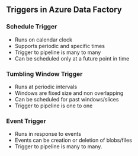 ## Triggers in Azure Data Factory

### Schedule Trigger

- Runs on calendar clock
- Supports periodic and specific times
- Trigger to pipeline is many to many
- Can be scheduled only at a future point in time

### Tumbling Window Trigger

- Runs at periodic intervals
- Windows are fixed size and non overlapping
- Can be scheduled for past windows/slices
- Trigger to pipeline is one to one

### Event Trigger

- Runs in response to events
- Events can be creation or deletion of blobs/files
- Trigger to pipeline is many to many.

